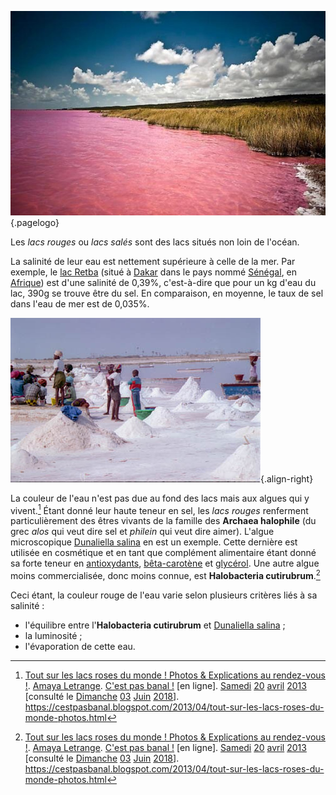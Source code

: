 <!-- TITLE: Lac Rouge -->
<!-- SUBTITLE: Présentation des lacs rouges -->

![Pink Lake Retba](/uploads/lake/pink-lake-retba.jpg "Le lac Retba"){.pagelogo}

Les *lacs rouges* ou *lacs salés* sont des lacs situés non loin de l'océan.

La salinité de leur eau est nettement supérieure à celle de la mer. Par exemple, le [lac Retba](/geographie/lac/afrique/nord-ouest/retba) (situé à [Dakar](/geographie/ville/afrique/nord-ouest/senegal/dakar) dans le pays nommé [Sénégal](/geographie/pays/afrique/nord-ouest/senegal), en [Afrique](/geographie/continent/afrique)) est d'une salinité de 0,39%, c'est-à-dire que pour un kg d'eau du lac, 390g se trouve être du sel. En comparaison, en moyenne, le taux de sel dans l'eau de mer est de 0,035%.

![Sel Extrait Du Lac Retba](/uploads/lake/sel-extrait-du-lac-retba.jpg "Le lac Retba"){.align-right}

La couleur de l'eau n'est pas due au fond des lacs mais aux algues qui y vivent.[^1]
Étant donné leur haute teneur en sel, les *lacs rouges* renferment particulièrement des êtres vivants de la famille des **Archaea halophile** (du grec *alos* qui veut dire sel et *philein* qui veut dire aimer). L'algue microscopique [Dunaliella salina](https://fr.wikipedia.org/wiki/Dunaliella_salina) en est un exemple. Cette dernière est utilisée en cosmétique et en tant que complément alimentaire étant donné sa forte teneur en [antioxydants](https://fr.wikipedia.org/wiki/Antioxydant), [bêta-carotène](https://fr.wikipedia.org/wiki/B%C3%AAta-Carot%C3%A8ne) et [glycérol](https://fr.wikipedia.org/wiki/Glyc%C3%A9rol). Une autre algue moins commercialisée, donc moins connue, est **Halobacteria cutirubrum**.[^1]

Ceci étant, la couleur rouge de l'eau varie selon plusieurs critères liés à sa salinité :
* l'équilibre entre l'**Halobacteria cutirubrum** et [Dunaliella salina](https://fr.wikipedia.org/wiki/Dunaliella_salina) ;
* la luminosité ;
* l'évaporation de cette eau.


[^1]: [Tout sur les lacs roses du monde ! Photos & Explications au rendez-vous !](https://cestpasbanal.blogspot.com/2013/04/tout-sur-les-lacs-roses-du-monde-photos.html). [Amaya Letrange](https://plus.google.com/111664944124095912169). [C'est pas banal !](https://cestpasbanal.blogspot.com/) [en ligne]. [Samedi](/histoire/date/calendrier-gregorien/par-jour-de-la-semaine/samedi) [20](/histoire/date/calendrier-gregorien/par-jour/20) [avril](/histoire/date/calendrier-gregorien/par-mois/avril) [2013](/histoire/date/calendrier-gregorien/par-annee/2013) [consulté le [Dimanche](/histoire/date/calendrier-gregorien/par-jour-de-la-semaine/dimanche) [03](/histoire/date/calendrier-gregorien/par-jour/03) [Juin](/histoire/date/calendrier-gregorien/par-mois/juin) [2018](/histoire/date/calendrier-gregorien/par-annee/2018)]. https://cestpasbanal.blogspot.com/2013/04/tout-sur-les-lacs-roses-du-monde-photos.html